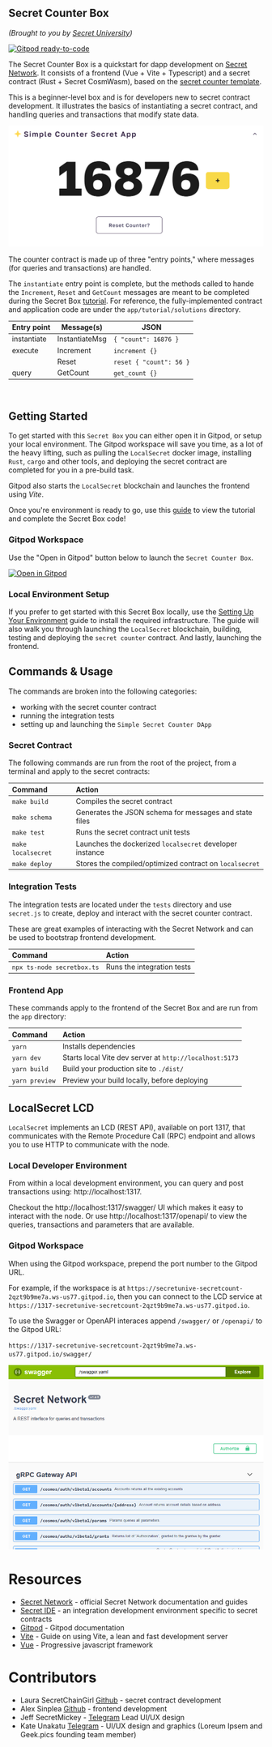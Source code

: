 ## Secret Counter Box

_(Brought to you by [Secret University](https://scrt.university))_

[![Gitpod ready-to-code](https://img.shields.io/badge/Gitpod-ready--to--code-blue?logo=gitpod)](https://gitpod.io/#https://github.com/secretuniversity/secret-counter-vuejs-box)

The Secret Counter Box is a quickstart for dapp development on [Secret Network](https://scrt.network). It consists of a frontend (Vue + Vite + Typescript) and a secret contract (Rust + Secret CosmWasm), based on the [secret counter template](https://github.com/secretuniversity/secret-template).

This is a beginner-level box and is for developers new to secret contract development. It illustrates the basics of instantiating a secret contract, and handling queries and transactions that modify state data.

![](docs/secret-counter-app.png)

The counter contract is made up of three "entry points," where messages (for queries and transactions) are handled.

The `instantiate` entry point is complete, but the methods called to hande the `Increment`, `Reset` and `GetCount`
messages are meant to be completed during the Secret Box [tutorial](app/tutorial/guide.md). For reference, the
fully-implemented contract and application code are under the `app/tutorial/solutions` directory.

| Entry point  | Message(s)     | JSON                               |
|--------------|----------------|------------------------------------|
| instantiate  | InstantiateMsg | `{ "count": 16876 }`               |
| execute      | Increment      | `increment {}`                     |
|              | Reset          | `reset { "count": 56 }`            |
| query        | GetCount       | `get_count {}`                     |

<br/>

## Getting Started

To get started with this `Secret Box` you can either open it in Gitpod, or setup your local environment. The Gitpod workspace will save you time, as a lot of the heavy lifting, such as pulling the `LocalSecret` docker image, installing `Rust`, `cargo` and other tools, and deploying the secret contract are completed for you in a pre-build task. 

Gitpod also starts the `LocalSecret` blockchain and launches the frontend using _Vite_.

Once you're environment is ready to go, use this [guide](/app/tutorial/guide.md) to view the tutorial and complete the Secret Box code!

### Gitpod Workspace

Use the "Open in Gitpod" button below to launch the `Secret Counter Box`.


[![Open in Gitpod](https://gitpod.io/button/open-in-gitpod.svg)](https://gitpod.io/#https://github.com/secretuniversity/secret-counter-vuejs-box)


### Local Environment Setup

If you prefer to get started with this Secret Box locally, use the [Setting Up Your Environment](/docs/setting-up-your-environment.md) guide to install the required infrastructure. The guide will also walk you through launching the `LocalSecret` blockchain, building, testing and deploying the `secret counter` contract. And lastly, launching the frontend.

## Commands & Usage

The commands are broken into the following categories:

- working with the secret counter contract
- running the integration tests
- setting up and launching the `Simple Secret Counter DApp`

### Secret Contract

The following commands are run from the root of the project, from a terminal and apply to the secret contracts:

| Command                | Action                                                    |
|:---------------------  |:--------------------------------------------------------  |
| `make build`           | Compiles the secret contract                              |
| `make schema`          | Generates the JSON schema for messages and state files    |
| `make test`            | Runs the secret contract unit tests                       |
| `make localsecret`     | Launches the dockerized `localsecret` developer instance  |
| `make deploy`          | Stores the compiled/optimized contract on `localsecret`   |

### Integration Tests

The integration tests are located under the `tests` directory and use `secret.js` to create, deploy and 
interact with the secret counter contract. 

These are great examples of interacting with the Secret Network and can be used to bootstrap frontend development.

| Command                       | Action                                                    |
|:----------------------------  |:--------------------------------------------------------  |
| `npx ts-node secretbox.ts`    | Runs the integration tests                                |


### Frontend App

These commands apply to the frontend of the Secret Box and are run from the `app` directory:


| Command        | Action                                                   |
|:-------------- |:-------------------------------------------------------- |
| `yarn`         | Installs dependencies                                    |
| `yarn dev`     | Starts local Vite dev server at `http://localhost:5173`  |
| `yarn build`   | Build your production site to `./dist/`                  |
| `yarn preview` | Preview your build locally, before deploying             |

## LocalSecret LCD

`LocalSecret` implements an LCD (REST API), available on port 1317, that communicates with the Remote 
Procedure Call (RPC) endpoint and allows you to use HTTP to communicate with the node.

### Local Developer Environment

From within a local development environment, you can query and post transactions using: http://localhost:1317.

Checkout the http://localhost:1317/swagger/ UI which makes it easy to interact with the node. Or use 
http://localhost:1317/openapi/ to view the queries, transactions and parameters that are available.
 
### Gitpod Workspace

When using the Gitpod workspace, prepend the port number to the Gitpod URL. 

For example, if the workspace is at
`https://secretunive-secretcount-2qzt9b9me7a.ws-us77.gitpod.io`, then you can connect to the LCD service at
`https://1317-secretunive-secretcount-2qzt9b9me7a.ws-us77.gitpod.io`.

To use the Swagger or OpenAPI interaces append `/swagger/` or `/openapi/` to the Gitpod URL:

`https://1317-secretunive-secretcount-2qzt9b9me7a.ws-us77.gitpod.io/swagger/`

![](docs/swagger-interface.png)

# Resources
- [Secret Network](https://docs.scrt.network) - official Secret Network documentation and guides
- [Secret IDE](https://www.digiline.io/) - an integration development environment specific to secret contracts
- [Gitpod](https://www.gitpod.io/docs) - Gitpod documentation
- [Vite](https://vitejs.dev/guide) - Guide on using Vite, a lean and fast development server
- [Vue](https://vuejs.org) - Progressive javascript framework

# Contributors
- Laura SecretChainGirl [Github](https://github.com/secetchaingirl) - secret contract development
- Alex Sinplea [Github](https://github.com/sinplea) - frontend development
- Jeff SecretMickey - [Telegram](https://t.me/secretMickey) Lead UI/UX design
- Kate Unakatu [Telegram](https://t.me/unakatu) - UI/UX design and graphics (Loreum Ipsem and Geek.pics founding team member)
